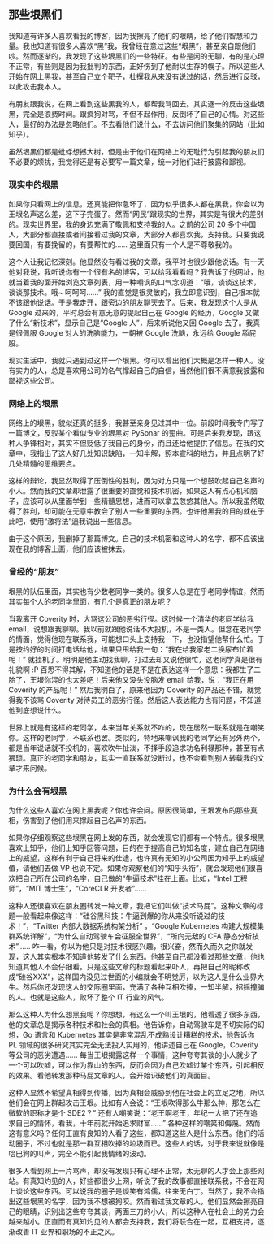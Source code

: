 ## 那些垠黑们

我知道有许多人喜欢看我的博客，因为我擦亮了他们的眼睛，给了他们智慧和力量。我也知道有很多人喜欢“黑”我，我曾经在意过这些“垠黑”，甚至亲自跟他们吵。然而逐渐的，我发现了这些垠黑们的一些特征。有些是闲的无聊，有的是心理不正常，有些则是因为我批判的东西，正好伤到了他耐以生存的幌子。所以这些人开始在网上黑我，甚至自己立个靶子，杜撰我从来没有说过的话，然后进行反驳，以此攻击我本人。

有朋友跟我说，在网上看到这些黑我的人，都帮我骂回去。其实逐一的反击这些垠黑，完全是浪费时间。跟疯狗对骂，不但不起作用，反倒坏了自己的心情。对这些人，最好的办法是忽略他们。不去看他们说什么，不去访问他们聚集的网站（比如知乎）。

虽然垠黑们都是蚍蜉想撼大树，但是由于他们在网络上的无耻行为引起我的朋友们不必要的烦扰，我觉得还是有必要写一篇文章，统一对他们进行披露和鄙视。

### 现实中的垠黑

如果你只看网上的信息，还真能把你急坏了，因为似乎很多人都在黑我，你会以为王垠名声这么差，这下子完蛋了。然而“网民”跟现实的世界，其实是有很大的差别的。现实世界里，我的身边充满了敬佩和支持我的人。之前的公司 20 多个中国人，大部分都直接或者间接看过我的文章，大部分人都喜欢我，支持我。只要我说要回国，有要挽留的，有要帮忙的…… 这里面只有一个人是不尊敬我的。

这个人让我记忆深刻。他显然没有看过我的文章，我平时也很少跟他说话。有一天他对我说，我听说你有一个很有名的博客，可以给我看看吗？我告诉了他网址，他就当着我的面开始浏览文章列表，用一种嘲讽的口气念叨道：“哦，谈谈这技术，谈谈那技术。哦~ 呵呵呵……” 我的直觉是很灵敏的，我立即意识到，自己根本就不该跟他说话。于是我走开，跟旁边的朋友聊天去了。后来，我发现这个人是从 Google 过来的，平时总会有意无意的提起自己在 Google 的经历，Google 又做了什么“新技术”，显示自己是“Google 人”，后来听说他又回 Google 去了。我真是很佩服 Google 对人的洗脑能力，一朝被 Google 洗脑，永远给 Google 舔屁股。

现实生活中，我就只遇到过这样一个垠黑。你可以看出他们大概是怎样一种人。没有实力的人，总是喜欢用公司的名气撑起自己的自信，当然他们很不满意我披露和鄙视这些公司。

### 网络上的垠黑

网络上的垠黑，貌似还真的挺多，我甚至亲身见过其中一位。前段时间我专门写了一篇博文，反驳某个看似专业的垠黑对 PySonar 的歪曲。可是后来我发现，跟这种人争锋相对，其实不但贬低了我自己的身份，而且还给他提供了信息。在我的文章中，我指出了这人好几处知识缺陷，一知半解，照本宣科的地方，并且点明了好几处精髓的思维要点。

这样的辩论，我显然取得了压倒性的胜利，因为对方只是一个想鼓吹起自己名声的小人。然而我的文章却泄露了很重要的直觉和技术机密，如果这人有点心机和脑子，应该可以从里面学到一些精髓思想，进而可以拿去忽悠其他人。所以我虽然取得了胜利，却可能在无意中教会了别人一些重要的东西。也许他黑我的目的就在于此吧，使用“激将法”逼我说出一些信息。

由于这个原因，我删掉了那篇博文。自己的技术机密和这种人的名字，都不应该出现在我的博客上面，他们应该被抹去。

### 曾经的“朋友”

垠黑的队伍里面，其实也有少数老同学一类的。很多人总是在乎老同学情谊，然而其实每个人的老同学里面，有几个是真正的朋友呢？

当我离开 Coverity 时，大骂这公司的恶劣行径。这时候一个清华的老同学给我 email，说想跟我聊聊。我以前就跟他说话不大投机，不是一类人。但念在老同学的情面，觉得他现在联系我，可能想口头上支持我一下，也没指望他帮什么忙。于是按约好的时间打电话给他，结果只甩给我一句：“我在给我家老二换尿布忙着呢！” 就挂机了。明明是他主动找我聊，打过去却又说他很忙，这老同学真是很有礼貌啊 :P 百思不得其解，不知道他的话是不是在表达这样一个意思：我都生了二胎了，王垠你混的也太差吧！后来他又没头没脑发 email 给我，说：“我正在用 Coverity 的产品呢！” 然后我明白了，原来他因为 Coverity 的产品还不错，就觉得我不该骂 Coverity 对待员工的恶劣行径。然后这人表达能力也有问题，不知道他到底想说什么。

世界上就是有这样的老同学，本来当年关系就不咋的，现在居然一联系就是在嘲笑你。这样的老同学，不联系也罢。类似的，特地来嘲讽我的老同学还有另外两个，都是当年说话就不投机的，喜欢吹牛扯淡，不择手段追求功名利禄那种，甚至有点猥琐。真正的老同学和朋友，其实一直联系就没断过，也不会看到别人转载我的文章才来问候。

### 为什么会有垠黑

为什么这些人喜欢在网上黑我呢？你也许会问。原因很简单，王垠发布的那些真相，伤害到了他们用来撑起自己名声的东西。

如果你仔细观察这些垠黑在网上发的东西，就会发现它们都有一个特点。很多垠黑喜欢上知乎，他们上知乎回答问题，目的在于提高自己的知名度，建立自己在网络上的威望，这样有利于自己将来的仕途，也许真有无知的小公司因为知乎上的威望值，请他们去做 VP 也说不定。如果你观察他们的“知乎头衔”，就会发现他们很喜欢把自己所在公司的名字，自己做的“牛逼技术”挂在上面。比如，“Intel 工程师”，“MIT 博士生”，“CoreCLR 开发者”……

这种人还很喜欢在朋友圈转发一种文章，我把它们叫做“技术马屁”。这种文章的标题一般看起来像这样：“硅谷黑科技：牛逼到爆的你从来没听说过的技术！”，“Twitter 内部大数据系统构架分析” ，“Google Kubernetes 构建大规模集群系统详解”，“为什么自动驾驶车会征服全世界”，“所向无敌的 CFA 静态分析技术”…… 咋一看，你以为他只是对技术很感兴趣，很兴奋，然而久而久之你就发现，这人其实根本不知道他转发了什么东西。他甚至自己都没看过那些文章，他也知道其他人不会仔细看。只是这些文章的标题看起来吓人，再把自己的昵称改成“硅谷XXX”，这样国内没见过世面的小编就会不明觉厉，以为这人是什么业界大牛。然后你还发现这人的交际圈里面，充满了各种互相吹捧，一知半解，招摇撞骗的人。也就是这些人，败坏了整个 IT 行业的风气。

那么这种人为什么想黑我呢？你想想，有这么一个叫王垠的，他看透了很多东西，他的文章总是揭示各种技术和社会的真相。他告诉你，自动驾驶车是不切实际的幻想，Go 语言和 Kubernetes 其实是非常混乱不成熟设计糟糕的技术，他告诉你 PL 领域的很多研究其实完全无法投入实用的，他讲述自己在 Google，Coverity 等公司的恶劣遭遇…… 每当王垠揭露这样一个事情，这种夸夸其谈的小人就少了一个可以吹嘘，可以作为靠山的东西，反而会因为自己吹嘘过某个东西，引起相反的效果。看他转发那种马屁文章的人，会开始识破他们的真面目。

这种人显然不希望真相得到传播，因为真相会威胁到他在社会上的立足之地，所以他们会在网上群起攻击王垠。比如有人会说：“王垠吹得那么牛那么神，那怎么在微软的职称才是个 SDE2？” 还有人嘲笑说：“老王啊老王，年纪一大把了还在追求自己的情怀，看我，十年前就开始追求财富……” 各种这样的嘲笑和侮蔑。然而这有意义吗？任何正直有良知的人看了这些，都知道这些人是什么东西。他们的活动圈子，不过也就是那一群互相吹捧的垃圾而已。这些人的话，对于我来说就像是哈巴狗的叫声，完全不能引起我情绪的波动。

很多人看到网上一片骂声，却没有发现只有心理不正常，太无聊的人才会上那些网站。有真知灼见的人，好些都很少上网，听说了我的故事都直接联系我，不会在网上谈论这些东西。可以说我的圈子是谈笑有鸿儒，往来无白丁。当然了，我不会指出这些垠黑的名字，因为我不想被狗咬。然而看过我文章的人，他们显然会擦亮自己的眼睛，识别出这些夸夸其谈，两面三刀的小人，所以这种人在社会上的势力会越来越小。正直而有真知灼见的人都会支持我，我们将联合在一起，互相支持，逐渐改善 IT 业界和职场的不正之风。

